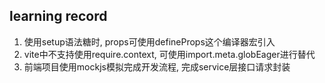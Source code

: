 ## learning record

1. 使用setup语法糖时, props可使用defineProps这个编译器宏引入
2. vite中不支持使用require.context, 可使用import.meta.globEager进行替代
3. 前端项目使用mockjs模拟完成开发流程, 完成service层接口请求封装